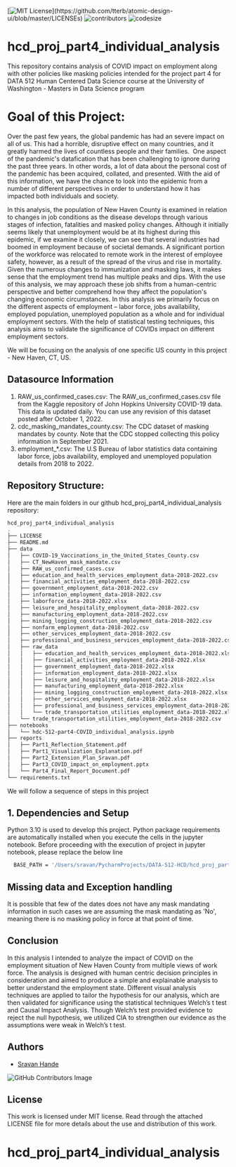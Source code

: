 [![MIT License](https://img.shields.io/apm/l/atomic-design-ui.svg?)](https://github.com/tterb/atomic-design-ui/blob/master/LICENSEs)
![contributors](https://img.shields.io/github/contributors/sravankr96/hcd_proj_part4_individual_analysis.svg)
![codesize](https://img.shields.io/github/languages/code-size/sravankr96/hcd_proj_part4_individual_analysis.svg) 

# hcd_proj_part4_individual_analysis

This repository contains analysis of COVID impact on employment along with other policies like masking policies intended for the project part 4 for DATA 512 Human Centered Data Science course at the University of Washington - Masters in Data Science program

# Goal of this Project:

Over the past few years, the global pandemic has had an severe impact on all of us. This had a horrible, disruptive effect on many countries, and it greatly harmed the lives of countless people and their families.  One aspect of the pandemic's datafication that has been challenging to ignore during the past three years. In other words, a lot of data about the personal cost of the pandemic has been acquired, collated, and presented. With the aid of this information, we have the chance to look into the epidemic from a number of different perspectives in order to understand how it has impacted both individuals and society. 

In this analysis, the population of New Haven County is examined in relation to changes in job conditions as the disease develops through various stages of infection, fatalities and masked policy changes. Although it initially seems likely that unemployment would be at its highest during this epidemic, if we examine it closely, we can see that several industries had boomed in employment because of societal demands. A significant portion of the workforce was relocated to remote work in the interest of employee safety, however, as a result of the spread of the virus and rise in mortality. Given the numerous changes to immunization and masking laws, it makes sense that the employment trend has multiple peaks and dips. With the use of this analysis, we may approach these job shifts from a human-centric perspective and better comprehend how they affect the population's changing economic circumstances. In this analysis we primarily focus on the different aspects of employment – labor force, jobs availability, employed population, unemployed population as a whole and for individual employment sectors. With the help of statistical testing techniques, this analysis aims to validate the significance of COVIDs impact on different employment sectors.

We will be focusing on the analysis of one specific US county in this project - New Haven, CT, US.

## Datasource Information

1. RAW_us_confirmed_cases.csv: The RAW_us_confirmed_cases.csv file from the Kaggle repository of John Hopkins University COVID-19 data. This data is updated daily. You can use any revision of this dataset posted after October 1, 2022.
2. cdc_masking_mandates_county.csv: The CDC dataset of masking mandates by county. Note that the CDC stopped collecting this policy information in September 2021.
3. employment_*.csv: The U.S Bureau of labor statistics data containing labor force, jobs availability, employed and unemployed population details from 2018 to 2022.

## Repository Structure:
Here are the main folders in our github hcd_proj_part4_individual_analysis repository:
```bash
hcd_proj_part4_individual_analysis
.
├── LICENSE
├── README.md
├── data
│   ├── COVID-19_Vaccinations_in_the_United_States_County.csv
│   ├── CT_NewHaven_mask_mandate.csv
│   ├── RAW_us_confirmed_cases.csv
│   ├── education_and_health_services_employment_data-2018-2022.csv
│   ├── financial_activities_employment_data-2018-2022.csv
│   ├── government_employment_data-2018-2022.csv
│   ├── information_employment_data-2018-2022.csv
│   ├── laborforce_data-2018-2022.xlsx
│   ├── leisure_and_hospitality_employment_data-2018-2022.csv
│   ├── manufacturing_employment_data-2018-2022.csv
│   ├── mining_logging_construction_employment_data-2018-2022.csv
│   ├── nonfarm_employment_data-2018-2022.csv
│   ├── other_services_employment_data-2018-2022.csv
│   ├── professional_and_business_services_employment_data-2018-2022.csv
│   ├── raw_data
│   │   ├── education_and_health_services_employment_data-2018-2022.xlsx
│   │   ├── financial_activities_employment_data-2018-2022.xlsx
│   │   ├── government_employment_data-2018-2022.xlsx
│   │   ├── information_employment_data-2018-2022.xlsx
│   │   ├── leisure_and_hospitality_employment_data-2018-2022.xlsx
│   │   ├── manufacturing_employment_data-2018-2022.xlsx
│   │   ├── mining_logging_construction_employment_data-2018-2022.xlsx
│   │   ├── other_services_employment_data-2018-2022.xlsx
│   │   ├── professional_and_business_services_employment_data-2018-2022.xlsx
│   │   └── trade_transportation_utilities_employment_data-2018-2022.xlsx
│   └── trade_transportation_utilities_employment_data-2018-2022.csv
├── notebooks
│   └── hdc-512-part4-COVID_individual_analysis.ipynb
├── reports
│   ├── Part1_Reflection_Statement.pdf
│   ├── Part1_Visualization_Explanation.pdf
│   ├── Part2_Extension_Plan_Sravan.pdf
│   ├── Part3_COVID_impact_on_employment.pptx
│   └── Part4_Final_Report_Document.pdf
└── requirements.txt

```

We will follow a sequence of steps in this project

## 1. Dependencies and Setup

Python 3.10 is used to develop this project. Python package requirements are automatically installed when you execute the cells in the jupyter notebook.
Before proceeding with the execution of project in jupyter notebook, please replace the below line
```bash
  BASE_PATH = '/Users/sravan/PycharmProjects/DATA-512-HCD/hcd_proj_part4_individual_analysis'
```


## Missing data and Exception handling

It is possible that few of the dates does not have any mask mandating information in such cases we are assuming the mask mandating as 'No', meaning there is no masking policy in force at that point of time.

## Conclusion

In this analysis I intended to analyze the impact of COVID on the employment situation of New Haven County from multiple views of work force. The analysis is designed with human centric decision principles in consideration and aimed to produce a simple and explainable analysis to better understand the employment state. Different visual analysis techniques are applied to tailor the hypothesis for our analysis, which are then validated for significance using the statistical techniques Welch’s t test and Causal Impact Analysis. Though Welch’s test provided evidence to reject the null hypothesis, we utilized CIA to strengthen our evidence as the assumptions were weak in Welch’s t test.

## Authors
- [Sravan Hande](https://github.com/sravankr96)

![GitHub Contributors Image](https://contrib.rocks/image?repo=sravankr96/hcd_proj_part1_common_analysis)

## License
This work is licensed under MIT license. Read through the attached LICENSE file for more details about the use and distribution of this work.
# hcd_proj_part4_individual_analysis
